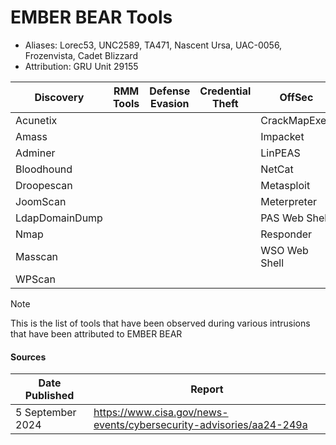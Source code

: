 # EMBER BEAR Tools
- Aliases: Lorec53, UNC2589, TA471, Nascent Ursa, UAC-0056, Frozenvista, Cadet Blizzard
- Attribution: GRU Unit 29155

| Discovery | RMM Tools | Defense Evasion | Credential Theft | OffSec | Networking | LOLBAS | Exfiltration |
|---|---|---|---|---|---|---|---|
| Acunetix | | | | CrackMapExec | dnscat2 | PsExec | MEGA |
| Amass | | | | Impacket | GOST | | Rclone |
| Adminer | | | | LinPEAS | Iodine | | |
| Bloodhound | | | | NetCat | ProxyChains | | |
| Droopescan | | | | Metasploit | ReGeorg | | |
| JoomScan | | | | Meterpreter | | | |
| LdapDomainDump | | | | PAS Web Shell | | | |
| Nmap | | | | Responder | | | |
| Masscan | | | | WSO Web Shell  | | | |
| WPScan | | | | | | | |

> [!NOTE]
> This is the list of tools that have been observed during various intrusions that have been attributed to EMBER BEAR

#### Sources
| Date Published | Report |
|---|---|
| 5 September 2024 | https://www.cisa.gov/news-events/cybersecurity-advisories/aa24-249a | 
